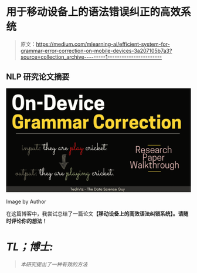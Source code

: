 # 用于移动设备上的语法错误纠正的高效系统

> 原文：<https://medium.com/mlearning-ai/efficient-system-for-grammar-error-correction-on-mobile-devices-3a207105b7a3?source=collection_archive---------1----------------------->

## NLP 研究论文摘要

![](img/c50c8a94dc4b923f02f874217f05fc3b.png)

Image by Author

在这篇博客中，我尝试总结了一篇论文[](https://ieeexplore.ieee.org/document/9364435)**【移动设备上的高效语法纠错系统】。请随时评论你的想法！**

# ***TL；博士:***

> *本研究提出了一种有效的方法*